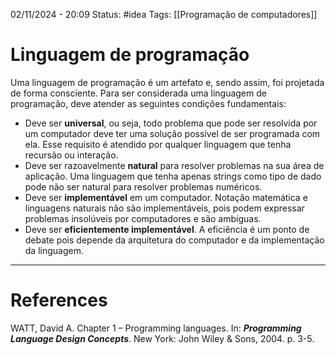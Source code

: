 02/11/2024 - 20:09
Status: #idea
Tags: [[Programação de computadores]]

# Linguagem de programação

Uma linguagem de programação é um artefato e, sendo assim, foi projetada de forma consciente. Para ser considerada uma linguagem de programação, deve atender as seguintes condições fundamentais: 

- Deve ser **universal**, ou seja, todo problema que pode ser resolvida por um computador deve ter uma solução possível de ser programada com ela. Esse requisito é atendido por qualquer linguagem que tenha recursão ou interação. 
- Deve ser razoavelmente **natural** para resolver problemas na sua área de aplicação. Uma linguagem que tenha apenas strings como tipo de dado pode não ser natural para resolver problemas numéricos. 
- Deve ser **implementável** em um computador. Notação matemática e linguagens naturais não são implementáveis, pois podem expressar problemas insolúveis por computadores e são ambíguas.
- Deve ser **eficientemente implementável**. A eficiência é um ponto de debate pois depende da arquitetura do computador e da implementação da linguagem.

---

# References

WATT, David A. Chapter 1 – Programming languages. In: **_Programming Language Design Concepts_**. New York: John Wiley & Sons, 2004. p. 3-5.